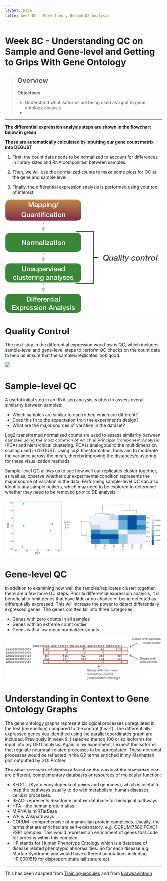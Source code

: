 ```yaml
---
layout: page
title: Week 8C - More Theory Behind DE Analysis
---
```


 Week 8C - Understanding QC on Sample and Gene-level and Getting to Grips With Gene Ontology
=============================================================================================

> Overview
> --------
>  **Objectives**
> *   Understand what isoforms are being used as input to gene ontology analysis
> *   


---------------------------------------

**The differential expression analysis steps are shown in the flowchart below in green**. 

**These are automatically calculated by inputting our gene count matrix into DEGUST**

1. First, the count data needs to be normalized to account for differences in library sizes and RNA composition between samples. 

2. Then, we will use the normalized counts to make some plots for QC at the gene and sample level. 

3. Finally, the differential expression analysis is performed using your tool of interest.

![](../assets/img/deseq_workflow_almost_full.png)


Quality Control
===============

The next step in the differential expression workflow is QC, which includes sample-level and gene-level steps to perform QC checks on the count data to help us ensure that the samples/replicates look good.

![](../assets/img/deseq_workflow_qc.png)

Sample-level QC
=================

A useful initial step in an RNA-seq analysis is often to assess overall similarity between samples:

*   Which samples are similar to each other, which are different?
*   Does this fit to the expectation from the experiment’s design?
*   What are the major sources of variation in the dataset?

Log2-transformed normalized counts are used to assess similarity between samples using the most common of which is Principal Component Analysis (PCA) and hierarchical clustering. PCA is analogous to the multidimension scaling used in DEGUST. Using log2 transformation, tools aim to moderate the variance across the mean, thereby improving the distances/clustering for these visualization methods.

Sample-level QC allows us to see how well our replicates cluster together, as well as, observe whether our experimental condition represents the major source of variation in the data. Performing sample-level QC can also identify any sample outliers, which may need to be explored to determine whether they need to be removed prior to DE analysis.

![](../assets/img/sample_qc.png)


Gene-level QC
=================

In addition to examining how well the samples/replicates cluster together, there are a few more QC steps. Prior to differential expression analysis, it is beneficial to omit genes that have little or no chance of being detected as differentially expressed. This will increase the power to detect differentially expressed genes. The genes omitted fall into three categories:

*   Genes with zero counts in all samples
*   Genes with an extreme count outlier
*   Genes with a low mean normalized counts

![](../assets/img/gene_filtering.png)



Understanding in Context to Gene Ontology Graphs
==========================================
The gene ontology graphs represent biological processes upregulated in the test (cerebellum) compared to the control (heart). 
The differentially expressed genes you identified using the parallel coordinates graph are included.
Previously in week 9, I selected the top 100 or so isoforms for input into my GEO analysis. 
Again in my experiment, I expect the isoforms that regulate neuronal-related processes to be upregulated.
These neuronal processes would be reflected in the GO terms enriched in my Manhattan plot outputted by GO: Profiler.


The other acronyms of database found on the x-axis of the manhatten plot are different, complementary databases or resources of molecular function:  
- KEGG - (Kyoto encyclopedia of genes and genomes), which is useful to map the pathways usually to do with metabolism, human diseases, cellular processes. 
- REAC- represents Reactome another database for biological pathways. 
- HPA - the human protein atlas. 
- MIRNA is miRTarBase
- WP is Wikipathways
- CORUM- comprehensive of mammalian protein complexes. Usually, the terms that are enriched are self-explanatory, e.g. CORUM:7586 FOXO1-ESR1 complex. This would represent an enrichment of genes that code for proteins within this complex. 
- HP stands for Human Phenotype Ontology which is a database of disease related phenotypic abnormalities. So for each disease e.g. Marfan Syndrome you would have different annotations including HP:0001519 for disproportionate tall stature ect. 

____
This has been adapted from [Training-modules](https://github.com/hbctraining/Training-modules)  and  from [kyawsawhtoon](https://medium.com/@kyawsawhtoon/log-transformation-purpose-and-interpretation-9444b4b049c9)

